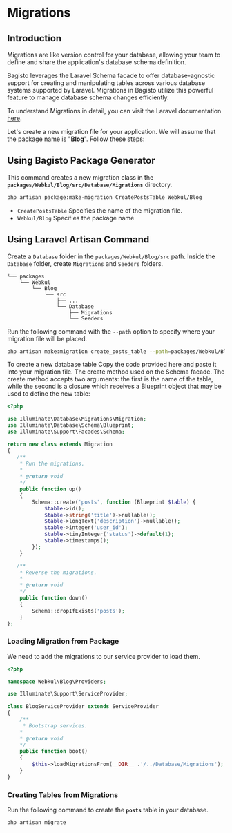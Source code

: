 # Migrations

## Introduction

Migrations are like version control for your database, allowing your team to define and share the application's database schema definition.

Bagisto leverages the Laravel Schema facade to offer database-agnostic support for creating and manipulating tables across various database systems supported by Laravel. Migrations in Bagisto utilize this powerful feature to manage database schema changes efficiently.

To understand Migrations in detail, you can visit the Laravel documentation [here](https://laravel.com/docs/10.x/migrations).

Let's create a new migration file for your application. We will assume that the package name is "**Blog**". Follow these steps:

## Using Bagisto Package Generator

This command creates a new migration class in the **`packages/Webkul/Blog/src/Database/Migrations`** directory.

```sh
php artisan package:make-migration CreatePostsTable Webkul/Blog
```

- `CreatePostsTable` Specifies the name of the migration file.
- `Webkul/Blog` Specifies the package name 

## Using Laravel Artisan Command

Create a `Database` folder in the `packages/Webkul/Blog/src` path. Inside the `Database` folder, create `Migrations` and `Seeders` folders.

```
└── packages
    └── Webkul
        └── Blog
            └── src
                ├── ...
                └── Database
                    ├── Migrations
                    └── Seeders
```

Run the following command with the `--path` option to specify where your migration file will be placed.

  ```sh
  php artisan make:migration create_posts_table --path=packages/Webkul/Blog/src/Database/Migrations
  ```

To create a new database table Copy the code provided here and paste it into your migration file. The create method used on the Schema facade. The create method accepts two arguments: the first is the name of the table, while the second is a closure which receives a Blueprint object that may be used to define the new table:

  ```php
  <?php

  use Illuminate\Database\Migrations\Migration;
  use Illuminate\Database\Schema\Blueprint;
  use Illuminate\Support\Facades\Schema;

  return new class extends Migration
  {
     /**
      * Run the migrations.
      *
      * @return void
      */
      public function up()
      {
          Schema::create('posts', function (Blueprint $table) {
              $table->id();
              $table->string('title')->nullable();
              $table->longText('description')->nullable();
              $table->integer('user_id');
              $table->tinyInteger('status')->default(1);
              $table->timestamps();
          });
      }

     /**
      * Reverse the migrations.
      *
      * @return void
      */
      public function down()
      {
          Schema::dropIfExists('posts');
      }
  };
  ```

### Loading Migration from Package

We need to add the migrations to our service provider to load them.

```php
<?php

namespace Webkul\Blog\Providers;

use Illuminate\Support\ServiceProvider;

class BlogServiceProvider extends ServiceProvider
{
    /**
     * Bootstrap services.
    *
    * @return void
    */
    public function boot()
    {          
        $this->loadMigrationsFrom(__DIR__ .'/../Database/Migrations');
    }
}
```

### Creating Tables from Migrations

Run the following command to create the **`posts`** table in your database.

  ```
  php artisan migrate
  ```
